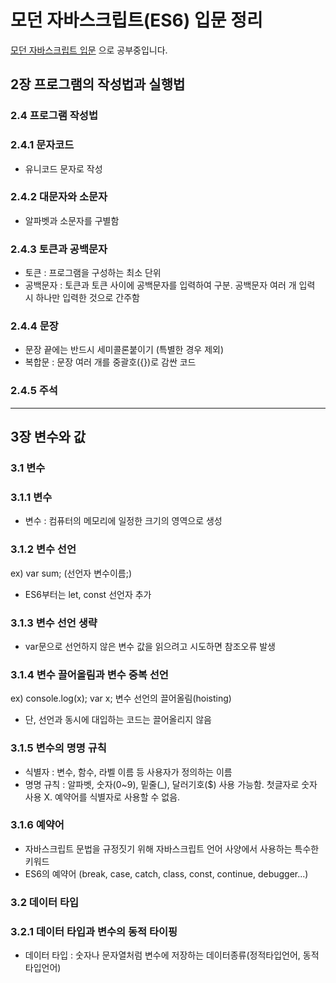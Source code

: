# 모던 자바스크립트(ES6) 입문 정리
[모던 자바스크립트 입문](http://www.kyobobook.co.kr/product/detailViewKor.laf?ejkGb=KOR&mallGb=KOR&barcode=9791160504439&orderClick=LAG&Kc=, "link") 으로 공부중입니다.

## 2장 프로그램의 작성법과 실행법
### 2.4 프로그램 작성법
### 2.4.1 문자코드
- 유니코드 문자로 작성

### 2.4.2 대문자와 소문자
- 알파벳과 소문자를 구별함

### 2.4.3 토큰과 공백문자
- 토큰 : 프로그램을 구성하는 최소 단위
- 공백문자 : 토큰과 토큰 사이에 공백문자를 입력하여 구분. 공백문자 여러 개 입력 시 하나만 입력한 것으로 간주함

### 2.4.4 문장
- 문장 끝에는 반드시 세미콜론붙이기 (특별한 경우 제외)
- 복합문
: 문장 여러 개를 중괄호({})로 감싼 코드

### 2.4.5 주석

* * *

## 3장 변수와 값
### 3.1 변수
### 3.1.1 변수
- 변수 : 컴퓨터의 메모리에 일정한 크기의 영역으로 생성

### 3.1.2 변수 선언
ex) var sum; (선언자 변수이름;)
- ES6부터는 let, const 선언자 추가

### 3.1.3 변수 선언 생략
- var문으로 선언하지 않은 변수 값을 읽으려고 시도하면 참조오류 발생

### 3.1.4 변수 끌어올림과 변수 중복 선언
ex) console.log(x);
    var x;
    변수 선언의 끌어올림(hoisting)
- 단, 선언과 동시에 대입하는 코드는 끌어올리지 않음

### 3.1.5 변수의 명명 규칙
- 식별자 : 변수, 함수, 라벨 이름 등 사용자가 정의하는 이름
- 명명 규칙
: 알파벳, 숫자(0~9), 밑줄(_), 달러기호($) 사용 가능함. 첫글자로 숫자 사용 X. 예약어를 식별자로 사용할 수 없음.

### 3.1.6 예약어
- 자바스크립트 문법을 규정짓기 위해 자바스크립트 언어 사양에서 사용하는 특수한 키워드
- ES6의 예약어 (break, case, catch, class, const, continue, debugger...)

### 3.2 데이터 타입
### 3.2.1 데이터 타입과 변수의 동적 타이핑
- 데이터 타입 : 숫자나 문자열처럼 변수에 저장하는 데이터종류(정적타입언어, 동적타입언어)
